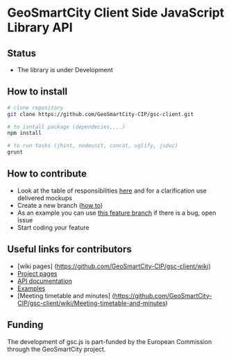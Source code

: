 # GeoSmartCity Client Side JavaScript Library API

## Status
* The library is under Development

## How to install
```bash
# clone repository
git clone https://github.com/GeoSmartCity-CIP/gsc-client.git

# to isntall package (dependecies,...)
npm install

# to run tasks (jhint, nodeunit, concat, uglify, jsdoc)
grunt
```

## How to contribute
 * Look at the table of responsibilities [here](https://github.com/GeoSmartCity-CIP/gsc-client/wiki/List-of-tasks-and-responsible-partner) and for a clarification use delivered mockups
 * Create a new branch ([how to](https://github.com/GeoSmartCity-CIP/gsc-client/wiki/git-workflow#starting-a-new-feature))
 * As an example you can use [this feature branch](https://github.com/GeoSmartCity-CIP/gsc-client/tree/feature/workflow-alert-event) if there is a bug, open issue
 * Start coding your feature


## Useful links for contributors
* [wiki pages] (https://github.com/GeoSmartCity-CIP/gsc-client/wiki)
* [Project pages](http://hub.geosmartcity.eu/gsc-client/index.html)
* [API documentation](http://hub.geosmartcity.eu/gsc-client/doc/index.html)
* [Examples](http://hub.geosmartcity.eu/gsc-client/examples/index.html)
* [Meeting timetable and minutes] (https://github.com/GeoSmartCity-CIP/gsc-client/wiki/Meeting-timetable-and-minutes)

## Funding
The development of gsc.js is part-funded by the European Commission through the GeoSmartCity project.
